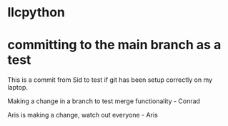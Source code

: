 # llcpython
# committing to the main branch as a test

This is a commit from Sid to test if git has been setup correctly on my laptop.

Making a change in a branch to test merge functionality - Conrad

Aris is making a change, watch out everyone - Aris
